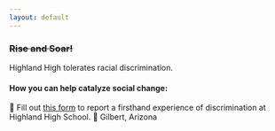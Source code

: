 ```yaml
---
layout: default
---
```


### <del> Rise and Soar!<del>
  Highland High tolerates racial discrimination.

#### How you can help catalyze social change:
📝 Fill out [this form](https://form.jotform.com/202017830237042) to report a firsthand experience of discrimination at Highland High School.
📍 Gilbert, Arizona
